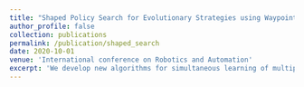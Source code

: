 ```yaml
---
title: "Shaped Policy Search for Evolutionary Strategies using Waypoints"
author_profile: false
collection: publications
permalink: /publication/shaped_search
date: 2020-10-01
venue: 'International conference on Robotics and Automation'
excerpt: 'We develop new algorithms for simultaneous learning of multiple tasks (e.g., image classification, depth estimation), and for adapting to unseen task/domain distributions within those high-level tasks (e.g., different environments). First, we learn common representations underlying all tasks. We then propose an attention mechanism to dynamically specialize the network, at runtime, for each task. Our approach is based on weighting each feature map of the backbone network, based on its relevance to a particular task.'
---
```

